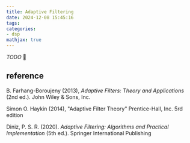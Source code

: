 ```yaml
---
title: Adaptive Filtering
date: 2024-12-08 15:45:16
tags:
categories:
- dsp
mathjax: true
---
```


*TODO* &#128197;





## reference

B. Farhang-Boroujeny (2013), *Adaptive Filters: Theory and Applications* (2nd ed.). John Wiley & Sons, Inc.

Simon O. Haykin (2014), "Adaptive Filter Theory" Prentice-Hall, Inc. 5rd edition

Diniz, P. S. R. (2020). *Adaptive Filtering: Algorithms and Practical Implementation* (5th ed.). Springer International Publishing


